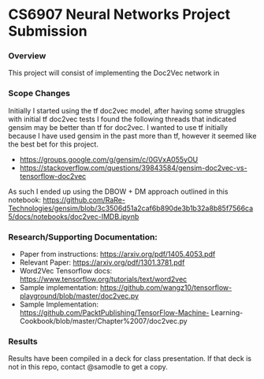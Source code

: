 # CS6907 Neural Networks Project Submission

### Overview

This project will consist of implementing the Doc2Vec network in 


### Scope Changes

Initially I started using the tf doc2vec model, after having some struggles with initial tf doc2vec tests I found the following threads that indicated gensim may be better than tf for doc2vec.  I wanted to use tf initially because I have used gensim in the past more than tf, however it seemed like the best bet for this project.
- https://groups.google.com/g/gensim/c/0GVxA055yOU
- https://stackoverflow.com/questions/39843584/gensim-doc2vec-vs-tensorflow-doc2vec

As such I ended up using the DBOW + DM approach outlined in this notebook: https://github.com/RaRe-Technologies/gensim/blob/3c3506d51a2caf6b890de3b1b32a8b85f7566ca5/docs/notebooks/doc2vec-IMDB.ipynb


### Research/Supporting Documentation:
- Paper from instructions: https://arxiv.org/pdf/1405.4053.pdf
- Relevant Paper: https://arxiv.org/pdf/1301.3781.pdf
- Word2Vec Tensorflow docs: https://www.tensorflow.org/tutorials/text/word2vec
- Sample implementation:
https://github.com/wangz10/tensorflow-playground/blob/master/doc2vec.py
- Sample Implementation: https://github.com/PacktPublishing/TensorFlow-Machine-
Learning-Cookbook/blob/master/Chapter%2007/doc2vec.py

### Results
Results have been compiled in a deck for class presentation.  If that deck is not in this repo, contact @samodle to get a copy.